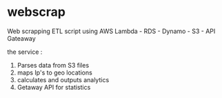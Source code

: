 # webscrap

Web scrapping ETL script using AWS Lambda - RDS - Dynamo - S3 - API Gateaway

the service : 
1) Parses data from S3 files
2) maps Ip's to geo locations
3) calculates and outputs analytics 
4) Getaway API for statistics 
